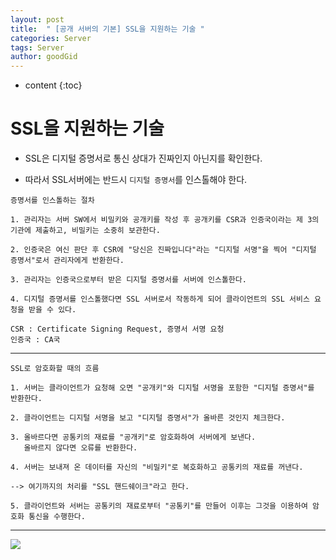 ```yaml
---
layout: post
title:  " [공개 서버의 기본] SSL을 지원하는 기술 "
categories: Server
tags: Server
author: goodGid
---
```

* content
{:toc}


# SSL을 지원하는 기술

* SSL은 디지털 증명서로 통신 상대가 진짜인지 아닌지를 확인한다.

* 따라서 SSL서버에는 반드시 `디지털 증명서`를 인스톨해야 한다.

```
증명서를 인스톨하는 절차

1. 관리자는 서버 SW에서 비밀키와 공개키를 작성 후 공개키를 CSR과 인증국이라는 제 3의 기관에 제출하고, 비밀키는 소중히 보관한다.

2. 인증국은 여신 판단 후 CSR에 "당신은 진짜입니다"라는 "디지털 서명"을 찍어 "디지털 증명서"로서 관리자에게 반환한다.

3. 관리자는 인증국으로부터 받은 디지털 증명서를 서버에 인스톨한다.

4. 디지털 증명서를 인스톨했다면 SSL 서버로서 작동하게 되어 클라이언트의 SSL 서비스 요청을 받을 수 있다.

CSR : Certificate Signing Request, 증명서 서명 요청
인증국 : CA국
```

---
```
SSL로 암호화할 때의 흐름

1. 서버는 클라이언트가 요청해 오면 "공개키"와 디지털 서명을 포함한 "디지털 증명서"를 반환한다.

2. 클라이언트는 디지털 서명을 보고 "디지털 증명서"가 올바른 것인지 체크한다.

3. 올바르다면 공통키의 재료를 "공개키"로 암호화하여 서버에게 보낸다. 
   올바르지 않다면 오류를 반환한다.

4. 서버는 보내져 온 데이터를 자신의 "비밀키"로 복호화하고 공통키의 재료를 꺼낸다.

--> 여기까지의 처리를 "SSL 핸드쉐이크"라고 한다.

5. 클라이언트와 서버는 공통키의 재료로부터 "공통키"를 만들어 이후는 그것을 이용하여 암호화 통신을 수행한다.
```

---


![](/assets/img/server/technologies_that_upport_ssl_1.png)




